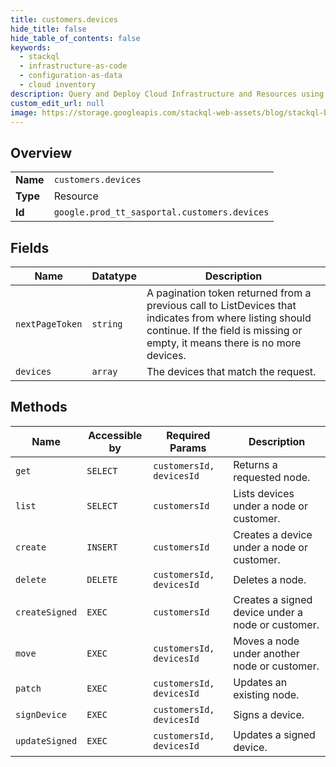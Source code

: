 ```yaml
---
title: customers.devices
hide_title: false
hide_table_of_contents: false
keywords:
  - stackql
  - infrastructure-as-code
  - configuration-as-data
  - cloud inventory
description: Query and Deploy Cloud Infrastructure and Resources using SQL
custom_edit_url: null
image: https://storage.googleapis.com/stackql-web-assets/blog/stackql-blog-post-featured-image.png
---
```

  
    

## Overview
<table><tbody>
<tr><td><b>Name</b></td><td><code>customers.devices</code></td></tr>
<tr><td><b>Type</b></td><td>Resource</td></tr>
<tr><td><b>Id</b></td><td><code>google.prod_tt_sasportal.customers.devices</code></td></tr>
</tbody></table>

## Fields
| Name | Datatype | Description |
| ---- | -------- | ----------- |
| `nextPageToken` | `string` | A pagination token returned from a previous call to ListDevices that indicates from where listing should continue. If the field is missing or empty, it means there is no more devices. |
| `devices` | `array` | The devices that match the request. |
## Methods
| Name | Accessible by | Required Params | Description |
| ---- | ------------- | --------------- | ----------- |
| `get` | `SELECT` | `customersId, devicesId` | Returns a requested node. |
| `list` | `SELECT` | `customersId` | Lists devices under a node or customer. |
| `create` | `INSERT` | `customersId` | Creates a device under a node or customer. |
| `delete` | `DELETE` | `customersId, devicesId` | Deletes a node. |
| `createSigned` | `EXEC` | `customersId` | Creates a signed device under a node or customer. |
| `move` | `EXEC` | `customersId, devicesId` | Moves a node under another node or customer. |
| `patch` | `EXEC` | `customersId, devicesId` | Updates an existing node. |
| `signDevice` | `EXEC` | `customersId, devicesId` | Signs a device. |
| `updateSigned` | `EXEC` | `customersId, devicesId` | Updates a signed device. |
